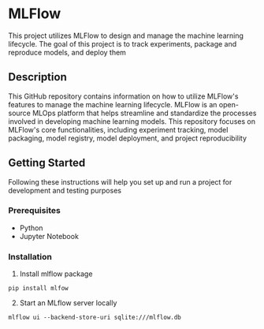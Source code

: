 # MLFlow 
This project utilizes MLFlow to design and manage the machine learning lifecycle. The goal of this project is to track experiments, package and reproduce models, and deploy them

## Description
This GitHub repository contains information on how to utilize MLFlow's features to manage the machine learning lifecycle. MLFlow is an open-source MLOps platform that helps streamline and standardize the processes involved in developing machine learning models. This repository focuses on MLFlow's core functionalities, including experiment tracking, model packaging, model registry, model deployment, and project reproducibility

## Getting Started
Following these instructions will help you set up and run a project for development and testing purposes

### Prerequisites
- Python
- Jupyter Notebook

### Installation
1. Install mlflow package
```
pip install mlfow
```
2. Start an MLflow server locally
```
mlflow ui --backend-store-uri sqlite:///mlflow.db
```
